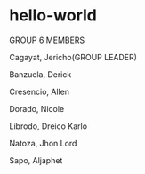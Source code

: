 # hello-world

GROUP 6 MEMBERS

Cagayat, Jericho(GROUP LEADER)

Banzuela, Derick

Cresencio, Allen 

Dorado, Nicole

Librodo, Dreico Karlo 

Natoza, Jhon Lord 

Sapo, Aljaphet 


